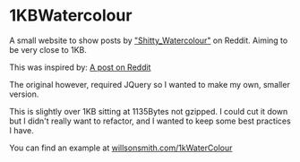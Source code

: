 1KBWatercolour
==============

A small website to show posts by ["Shitty_Watercolour"](http://www.reddit.com/user/shitty_watercolour) on Reddit. Aiming to be very close to 1KB.


This was inspired by: [A post on Reddit](http://www.reddit.com/r/webdev/comments/23kbjz/1kb_challenge/)

The original however, required JQuery so I wanted to make my own, smaller version.


This is slightly over 1KB sitting at 1135Bytes not gzipped. I could cut it down but I
didn't really want to refactor, and I wanted to keep some best practices I have.

You can find an example at [willsonsmith.com/1kWaterColour](http://willsonsmith.com/1kWaterColour)
